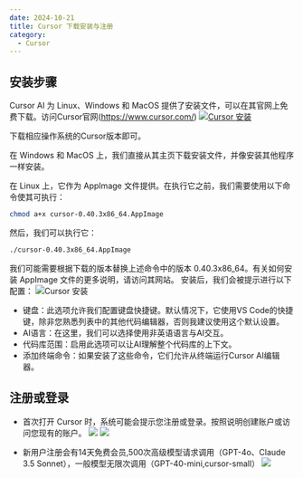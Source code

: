 ```yaml
---
date: 2024-10-21
title: Cursor 下载安装与注册
category:
  - Cursor
---
```


## 安装步骤
Cursor AI 为 Linux、Windows 和 MacOS 提供了安装文件，可以在其官网上免费下载。访问Cursor官网(https://www.cursor.com/)
[![Cursor 安装](/images/install-register/cursor.png)](https://www.cursor.com/)

下载相应操作系统的Cursor版本即可。

在 Windows 和 MacOS 上，我们直接从其主页下载安装文件，并像安装其他程序一样安装。

在 Linux 上，它作为 AppImage 文件提供。在执行它之前，我们需要使用以下命令使其可执行：
```bash
chmod a+x cursor-0.40.3x86_64.AppImage
```
然后，我们可以执行它：
```bash
./cursor-0.40.3x86_64.AppImage
```
我们可能需要根据下载的版本替换上述命令中的版本 0.40.3x86_64。有关如何安装 AppImage 文件的更多说明，请访问其网站。
安装后，我们会被提示进行以下配置：
![Cursor 安装](https://lh7-rt.googleusercontent.com/docsz/AD_4nXdmfGx93j7m8_3NvKb1BXnIp4Gh2-WeeygZCsOyWkwV7jtAdn03NCBHm4qp5mVz_qdpzcMSZ403Zyny_R03Re0cysQGgxtntQzfUBeUsQYTJ1gKGLiXsBPA_ePxd6eYI_d7WnG2MkbEf7yJrTSJYOfSGjIl?key=HyD5If9cdm6cekgVxdDsoA)
- 键盘：此选项允许我们配置键盘快捷键。默认情况下，它使用VS Code的快捷键，除非您熟悉列表中的其他代码编辑器，否则我建议使用这个默认设置。
- AI语言：在这里，我们可以选择使用非英语语言与AI交互。
- 代码库范围：启用此选项可以让AI理解整个代码库的上下文。
- 添加终端命令：如果安装了这些命令，它们允许从终端运行Cursor AI编辑器。

## 注册或登录

- 首次打开 Cursor 时，系统可能会提示您注册或登录。按照说明创建账户或访问您现有的账户。
![](/images/install-register/setting.png)
![](/images/install-register/account.png)

- 新用户注册会有14天免费会员,500次高级模型请求调用（GPT-4o、Claude 3.5 Sonnet），一般模型无限次调用（GPT-40-mini,cursor-small）
![](/images/install-register/register.png)


